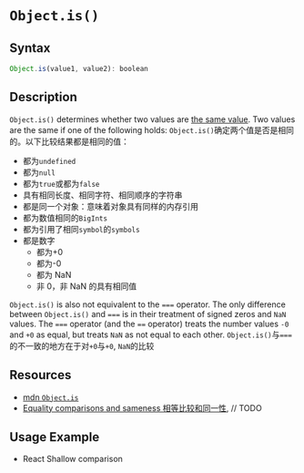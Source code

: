 # `Object.is()`

## Syntax

```js
Object.is(value1, value2): boolean
```

## Description

`Object.is()` determines whether two values are [the same value](https://developer.mozilla.org/en-US/docs/Web/JavaScript/Equality_comparisons_and_sameness#same-value_equality_using_object.is). Two values are the same if one of the following holds: `Object.is()`确定两个值是否是相同的。以下比较结果都是相同的值：

- 都为`undefined`
- 都为`null`
- 都为`true`或都为`false`
- 具有相同长度、相同字符、相同顺序的字符串
- 都是同一个对象：意味着对象具有同样的内存引用
- 都为数值相同的`BigInts`
- 都为引用了相同`symbol`的`symbols`
- 都是数字
  - 都为+0
  - 都为-0
  - 都为 NaN
  - 非 0，非 NaN 的具有相同值

`Object.is()` is also not equivalent to the `===` operator. The only difference between `Object.is()` and `===` is in their treatment of signed zeros and `NaN` values. The `===` operator (and the `==` operator) treats the number values `-0` and `+0` as equal, but treats `NaN` as not equal to each other. `Object.is()`与`===`的不一致的地方在于对`+0`与`+0`, `NaN`的比较

## Resources

- [mdn `Object.is`](https://developer.mozilla.org/en-US/docs/Web/JavaScript/Reference/Global_Objects/Object/is)
- [Equality comparisons and sameness 相等比较和同一性](https://developer.mozilla.org/en-US/docs/Web/JavaScript/Equality_comparisons_and_sameness#same-value_equality_using_object.is), // TODO

## Usage Example

- React Shallow comparison
